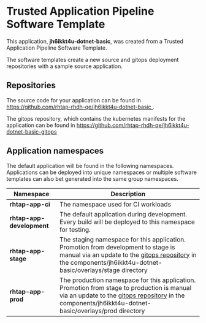 # Trusted Application Pipeline Software Template

This application, **jh6ikkt4u-dotnet-basic**, was created from a Trusted Application Pipeline Software Template.

The software templates create a new source and gitops deployment repositories with a sample source application. 

## Repositories

The source code for your application can be found in [https://github.com/rhtap-rhdh-qe/jh6ikkt4u-dotnet-basic ](https://github.com/rhtap-rhdh-qe/jh6ikkt4u-dotnet-basic ).
 
The gitops repository, which contains the kubernetes manifests for the application can be found in 
[https://github.com/rhtap-rhdh-qe/jh6ikkt4u-dotnet-basic-gitops ](https://github.com/rhtap-rhdh-qe/jh6ikkt4u-dotnet-basic-gitops ) 

## Application namespaces 

The default application will be found in the following namespaces. Applications can be deployed into unique namespaces or multiple software templates can also bet generated into the same group namespaces.  

|  Namespace   |  Description   |  
| -------- | -------- |
| **rhtap-app-ci** | The namespace used for CI workloads |
| **rhtap-app-development** | The default application during development. Every build will be deployed to this namespace for testing. |
| **rhtap-app-stage** | The staging namespace for this application. Promotion from development to stage is manual via an update to the [gitops repository](https://github.com/rhtap-rhdh-qe/jh6ikkt4u-dotnet-basic-gitops ) in the components/jh6ikkt4u-dotnet-basic/overlays/stage directory |
| **rhtap-app-prod** | The production namespace for this application. Promotion from stage to production is manual via an update to the [gitops repository](https://github.com/rhtap-rhdh-qe/jh6ikkt4u-dotnet-basic-gitops ) in the components/jh6ikkt4u-dotnet-basic/overlays/prod directory |